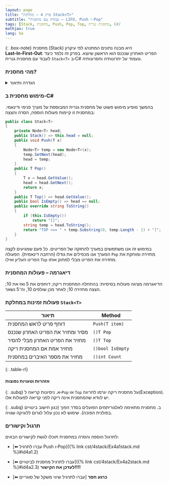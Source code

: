 ```yaml
---
layout: page 
title: "פרק 4 – מחלקת Stack<T>"
subtitle: "עבודה עם מחסנית – LIFO, Push ו‑Pop"
tags: [Stack, מחסנית, Push, Pop, Top, מחסנית גנרית, C#]
mathjax: true
lang: he
---
```


{: .box-note}
מחסנית (Stack) היא מבנה נתונים המתנהג לפי עיקרון **Last‑In‑First‑Out**: הפריט האחרון שנכנס הוא הראשון שיוצא. בפרק זה נלמד כיצד לעבוד עם מחסנית גנרית `Stack<T>` ב‑C# ונעמוד על יתרונותיה וחסרונותיה.

<!-- Source: University of Wisconsin – Notes on Stacks -->

### מהי מחסנית?

<details markdown="1">
<summary>הגדרה ותיאור</summary>

מחסנית היא רשימה ליניארית שבה כל ההוספות והמחיקות מתבצעות בקצה אחד בלבד הנקרא **Top**. הפעולה הבסיסית של המחסנית היא `Push` (דחיפה) – הוספת פריט לראש המחסנית – ו‑`Pop` (שליפה) – הסרת הפריט האחרון שהוכנס. ניתן גם להציץ בפריט בראש המחסנית באמצעות `Top` מבלי להסיר אותו.

</details>

### מימוש מחסנית ב‑C#

בהמשך מופיע מימוש פשוט של מחסנית גנרית המבוססת על מערך פנימי ודינאמי. במחסנית זו קיימות פעולות הוספה, הסרה והצצה:

```csharp
public class Stack<T>
{
    private Node<T> head;
    public Stack() => this.head = null;
    public void Push(T x)
    {
        Node<T> temp = new Node<T>(x);
        temp.SetNext(head);
        head = temp;
    }
    public T Pop()
    {
        T x = head.GetValue();
        head = head.GetNext();
        return x;
    }
    public T Top() => head.GetValue();
    public bool IsEmpty() => head == null;
    public override string ToString()
    {
        if (this.IsEmpty())
            return "[]";
        string temp = head.ToString();
        return "TOP <== " + temp.Substring(0, temp.Length - 1) + "]";
    }
}
```

במימוש זה אנו משתמשים במערך להחזקה של הפריטים. כל פעם שמגיעים לקצה המערך אנו מכפילים את גודלו (הרחבה דינאמית). הפעולה `Pop` מחזירה ומוחקת את הפריט העליון ואילו `Top` מחזירה את הפריט מבלי למחוק אותו.

### דיאגרמה – פעולות המחסנית



הדיאגרמה מציגה פעולות בסיסיות: בהתחלה המחסנית ריקה; דוחפים את 5 ואז את 10; הצצה מחזירה 10; לאחר מכן שולפים 10, וה־5 נשאר.

### פעולות זמינות במחלקת `Stack<T>`

|  תיאור | Method |
|--------|--------|
| דוחף פריט לראש המחסנית | `Push(T item)` |
| מסיר ומחזיר את הפריט האחרון שנכנס |`()T Pop` | 
|  מחזיר את הפריט האחרון מבלי להסיר |`()T Top` |
|  מחזיר אמת אם המחסנית ריקה |`()bool IsEmpty` |
|  מחזיר את מספר האיברים במחסנית |`()int Count` |
{: .table-rl}

#### אזהרות וטעויות נפוצות

{: .subq}
א. ניסיונות קריאה ל‑`Pop` או `Top` על מחסנית ריקה יגרמו לחריגה(Exception). יש לוודא שהמחסנית אינה ריקה לפני קריאה לפעולות אלו.  

{: .subq}
ב. מחסנית מתאימה לאלגוריתמים הפועלים בסדר הפוך (כגון חישוב ביטויים בפולנית הפוכה). שימוש לא נכון עלול לגרום ללוגיקה שגויה.  

### תרגול וקישורים

לתרגול הוספה והסרה במחסנית תוכלו לגשת לקישורים הבאים:

- [⬅ עברו לתרגיל Push ו‑Pop]({% link cst/4stack/Ex4a1stack.md %}#id4a1.2)
- [⬅ עברו לתרגיל מחסנית לביטויים]({% link cst/4stack/Ex4a2stack.md %}#id4a2.3)
**לעדכן את הקישור!!!!**

- [⬅ עברו לתרגיל שיווי משקל של סוגריים] **כרגע חסר**
